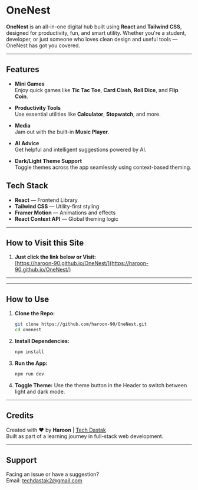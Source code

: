 # OneNest

**OneNest** is an all-in-one digital hub built using **React** and **Tailwind CSS**, designed for productivity, fun, and smart utility. Whether you're a student, developer, or just someone who loves clean design and useful tools — OneNest has got you covered.

---

## Features

- **Mini Games**  
  Enjoy quick games like **Tic Tac Toe**, **Card Clash**, **Roll Dice**, and **Flip Coin**.

- **Productivity Tools**  
  Use essential utilities like **Calculator**, **Stopwatch**, and more.

- **Media**  
  Jam out with the built-in **Music Player**.

- **AI Advice**  
  Get helpful and intelligent suggestions powered by AI.

- **Dark/Light Theme Support**  
  Toggle themes across the app seamlessly using context-based theming.


## Tech Stack

- **React** — Frontend Library  
- **Tailwind CSS** — Utility-first styling  
- **Framer Motion** — Animations and effects  
- **React Context API** — Global theming logic

---

## How to Visit this Site

1. **Just click the link below or Visit:**  
    [https://haroon-90.github.io/OneNest/](https://haroon-90.github.io/OneNest/)

---
---

## How to Use

1. **Clone the Repo:**
   ```bash
   git clone https://github.com/haroon-90/OneNest.git
   cd onenest
   ```

2. **Install Dependencies:**
   ```bash
   npm install
   ```

3. **Run the App:**
   ```bash
   npm run dev
   ```

4. **Toggle Theme:**
   Use the theme button in the Header to switch between light and dark mode.

---

## Credits

Created with ❤️ by **Haroon** | [Tech Dastak](mailto:techdastak2@gmail.com)  
Built as part of a learning journey in full-stack web development.

---

## Support

Facing an issue or have a suggestion?  
Email: [techdastak2@gmail.com](mailto:techdastak2@gmail.com)
